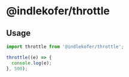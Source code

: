 # @indlekofer/throttle

## Usage

```js
import throttle from '@indlekofer/throttle';

throttle((e) => {
  console.log(e);
}, 500);
```

